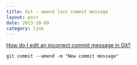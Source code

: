 ```yaml
---
title: Git - amend last commit message
layout: post
date: 2013-10-08
category: link
---
```


[How do I edit an incorrect commit message in Git?](http://stackoverflow.com/questions/179123/how-do-i-edit-an-incorrect-commit-message-in-git)


	git commit --amend -m "New commit message"

